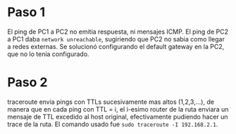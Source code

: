# Paso 1
El ping de PC1 a PC2 no emitia respuesta, ni mensajes ICMP. El ping de PC2 a PC1 daba `network unreachable`, sugiriendo que PC2 no sabia como llegar a redes externas. Se solucionó configurando el default gateway en la PC2, que no lo tenía configurado.

# Paso 2
traceroute envia pings con TTLs sucesivamente mas altos (1,2,3,...), de manera que en cada ping con TTL = i, el i-esimo router de la ruta enviara un mensaje de TTL excedido al host original, efectivamente pudiendo hacer un trace de la ruta. El comando usado fue `sudo traceroute -I 192.168.2.1`.
